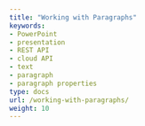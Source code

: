 ```yaml
---
title: "Working with Paragraphs"
keywords:
- PowerPoint
- presentation
- REST API
- cloud API
- text
- paragraph
- paragraph properties
type: docs
url: /working-with-paragraphs/
weight: 10
---
```

